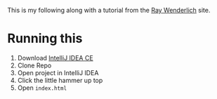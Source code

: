 

This is my following along with a tutorial from the [Ray Wenderlich](https://www.raywenderlich.com/201669-web-app-with-kotlin-js-getting-started) site.

# Running this

1) Download [IntelliJ IDEA CE](https://www.jetbrains.com/idea/)
2) Clone Repo
3) Open project in IntelliJ IDEA
4) Click the little hammer up top
5) Open `index.html`
